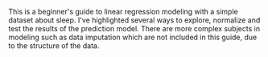 This is a beginner's guide to linear regression modeling with a simple dataset about sleep. 
I've highlighted several ways to explore, normalize and test the results of the prediction model.
There are more complex subjects in modeling such as data imputation which are not included in this guide, due to the structure of the data.
